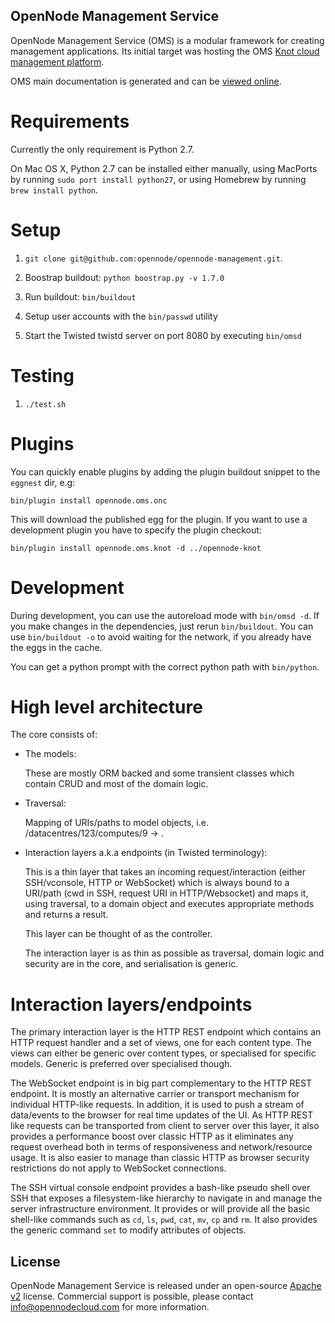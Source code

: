 OpenNode Management Service
---------------------------

OpenNode Management Service (OMS) is a modular framework for creating management applications. Its initial target was
hosting the OMS [Knot cloud management platform](https://github.com/opennode/opennode-knot).

OMS main documentation is generated and can be [viewed online](http://opennodecloud.com/docs/opennode.oms.core/index.html).

Requirements
============

Currently the only requirement is Python 2.7.

On Mac OS X, Python 2.7 can be installed either manually, using
MacPorts by running `sudo port install python27`, or using Homebrew by
running `brew install python`.

Setup
=====

1. `git clone git@github.com:opennode/opennode-management.git`.

2. Boostrap buildout: `python boostrap.py -v 1.7.0`

3. Run buildout: `bin/buildout`

4. Setup user accounts with the `bin/passwd` utility

5. Start the Twisted twistd server on port 8080 by executing
   `bin/omsd`

Testing
=======

1. `./test.sh`

Plugins
=======

You can quickly enable plugins by adding the plugin buildout snippet to the `eggnest` dir, e.g:

   `bin/plugin install opennode.oms.onc`

This will download the published egg for the plugin.
If you want to use a development plugin you have to specify the plugin checkout:

   `bin/plugin install opennode.oms.knot -d ../opennode-knot`

Development
===========

During development, you can use the autoreload mode with `bin/omsd -d`.
If you make changes in the dependencies, just rerun `bin/buildout`.
You can use `bin/buildout -o` to avoid waiting for the network, if you already have the eggs in the cache.

You can get a python prompt with the correct python path with `bin/python`.

High level architecture
=======================

The core consists of:

* The models:

    These are mostly ORM backed and some transient classes which
    contain CRUD and most of the domain logic.

* Traversal:

    Mapping of URIs/paths to model objects,
    i.e. /datacentres/123/computes/9 -> <Compute object>.

* Interaction layers a.k.a endpoints (in Twisted terminology):

    This is a thin layer that takes an incoming request/interaction
    (either SSH/vconsole, HTTP or WebSocket) which is always bound to
    a URI/path (cwd in SSH, request URI in HTTP/Websocket) and maps
    it, using traversal, to a domain object and executes appropriate
    methods and returns a result.

    This layer can be thought of as the controller.

    The interaction layer is as thin as possible as traversal, domain
    logic and security are in the core, and serialisation is generic.


Interaction layers/endpoints
============================

The primary interaction layer is the HTTP REST endpoint which contains
an HTTP request handler and a set of views, one for each content
type. The views can either be generic over content types, or
specialised for specific models. Generic is preferred over specialised
though.

The WebSocket endpoint is in big part complementary to the HTTP REST
endpoint. It is mostly an alternative carrier or transport mechanism
for individual HTTP-like requests. In addition, it is used to push a
stream of data/events to the browser for real time updates of the UI.
As HTTP REST like requests can be transported from client to server
over this layer, it also provides a performance boost over classic
HTTP as it eliminates any request overhead both in terms of
responsiveness and network/resource usage. It is also easier to manage
than classic HTTP as browser security restrictions do not apply to
WebSocket connections.

The SSH virtual console endpoint provides a bash-like pseudo shell
over SSH that exposes a filesystem-like hierarchy to navigate in and
manage the server infrastructure environment. It provides or will
provide all the basic shell-like commands such as `cd`, `ls`, `pwd`,
`cat`, `mv`, `cp` and `rm`. It also provides the generic command `set`
to modify attributes of objects.

License
-------

OpenNode Management Service is released under an open-source
[Apache v2](http://www.apache.org/licenses/LICENSE-2.0) license. Commercial support
is possible, please contact <info@opennodecloud.com> for more information.
